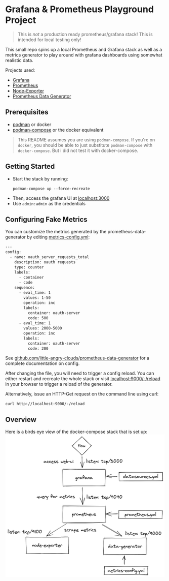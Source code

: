 # Grafana & Prometheus Playground Project

> This is *not* a production ready prometheus/grafana stack! This is intended for local testing only!

This small repo spins up a local Prometheus and Grafana stack as well as a metrics generator to play around with grafana dashboards using somewhat realistic data.

Projects used:
* [Grafana](https://github.com/grafana/grafana)
* [Prometheus](https://github.com/prometheus/prometheus)
* [Node-Exporter](https://github.com/prometheus/node_exporter)
* [Prometheus Data Generator](https://github.com/little-angry-clouds/prometheus-data-generator)

## Prerequisites

* [podman](https://podman.io/) or docker
* [podman-compose](https://github.com/containers/podman-compose) or the docker equivalent

> This README assumes you are using `podman-compose`. If you're on `docker`, you should be able to just substitute `podman-compose` with `docker-compose`. But i did not test it with docker-compose.

## Getting Started

* Start the stack by running:
  ```
  podman-compose up --force-recreate
  ```
* Then, access the grafana UI at [localhost:3000](http://localhost:3000)
* Use `admin:admin` as the credentials

## Configuring Fake Metrics

You can customize the metrics generated by the prometheus-data-generator by editing [metrics-config.yml](./metrics-config.yml):

```
---
config:
  - name: oauth_server_requests_total
    description: oauth requests
    type: counter
    labels:
      - container
      - code
    sequence:
      - eval_time: 1
        values: 1-50
        operation: inc
        labels:
          container: oauth-server
          code: 500
      - eval_time: 1
        values: 2000-5000
        operation: inc
        labels:
          container: oauth-server
          code: 200
```

See [github.com/little-angry-clouds/prometheus-data-generator](https://github.com/little-angry-clouds/prometheus-data-generator) for a complete documentation on config.

After changing the file, you will need to trigger a config reload. You can either restart and recreate the whole stack or visit [localhost:9000/-/reload](http://localhost:9000/-/reload) in your browser to trigger a reload of the generator.

Alternatively, issue an HTTP-Get request on the command line using curl:
```
curl http://localhost:9000/-/reload
```

## Overview

Here is a birds eye view of the docker-compose stack that is set up:
![arch overview](./docs/overview.png)
